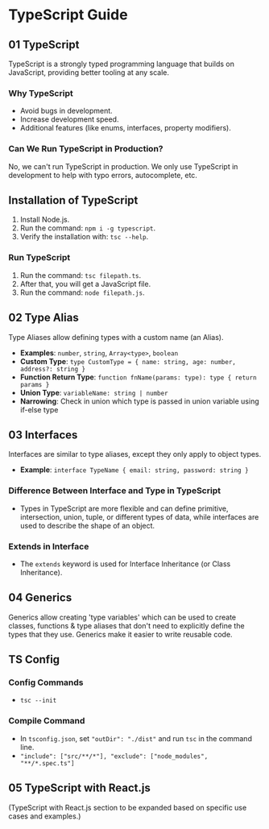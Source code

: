 # TypeScript Guide

## 01 TypeScript

TypeScript is a strongly typed programming language that builds on JavaScript, providing better tooling at any scale.

### Why TypeScript

- Avoid bugs in development.
- Increase development speed.
- Additional features (like enums, interfaces, property modifiers).

### Can We Run TypeScript in Production?

No, we can't run TypeScript in production. We only use TypeScript in development to help with typo errors, autocomplete, etc.

## Installation of TypeScript

1. Install Node.js.
2. Run the command: `npm i -g typescript`.
3. Verify the installation with: `tsc --help`.

### Run TypeScript

1. Run the command: `tsc filepath.ts`.
2. After that, you will get a JavaScript file.
3. Run the command: `node filepath.js`.

## 02 Type Alias

Type Aliases allow defining types with a custom name (an Alias).

- **Examples**: `number`, `string`, `Array<type>`, `boolean`
- **Custom Type**: `type CustomType = { name: string, age: number, address?: string }`
- **Function Return Type**: `function fnName(params: type): type { return params }`
- **Union Type**: `variableName: string | number`
- **Narrowing**: Check in union which type is passed in union variable using if-else type

## 03 Interfaces

Interfaces are similar to type aliases, except they only apply to object types.

- **Example**: `interface TypeName { email: string, password: string }`

### Difference Between Interface and Type in TypeScript

- Types in TypeScript are more flexible and can define primitive, intersection, union, tuple, or different types of data, while interfaces are used to describe the shape of an object.

### Extends in Interface

- The `extends` keyword is used for Interface Inheritance (or Class Inheritance).

## 04 Generics

Generics allow creating 'type variables' which can be used to create classes, functions & type aliases that don't need to explicitly define the types that they use. Generics make it easier to write reusable code.

## TS Config

### Config Commands

- `tsc --init`

### Compile Command

- In `tsconfig.json`, set `"outDir": "./dist"` and run `tsc` in the command line.
- `"include": ["src/**/*"], "exclude": ["node_modules", "**/*.spec.ts"]`

## 05 TypeScript with React.js

(TypeScript with React.js section to be expanded based on specific use cases and examples.)


